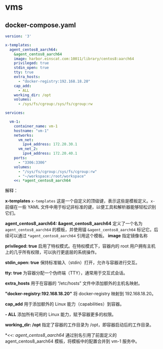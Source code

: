 # vms

## docker-compose.yaml

```yaml
version: '3'

x-templates:
  agent_centos8_aarch64:
    &agent_centos8_aarch64
    image: harbor.einscat.com:10011/library/centos8:aarch64
    privileged: true
    stdin_open: true
    tty: true
    extra_hosts:
      - "docker-registry:192.168.18.20"
    cap_add:
      - ALL
    working_dir: /opt
    volumes:
      - /sys/fs/cgroup:/sys/fs/cgroup:rw

services:

  vm-1:
    container_name: vm-1
    hostname: "vm-1"
    networks:
      vm_net:
        ipv4_address: 172.20.30.1
      vm_net_2:
        ipv4_address: 172.20.40.1
    ports:
      - "3306:3306"
    volumes:
      - "/sys/fs/cgroup:/sys/fs/cgroup:rw"
      - "~/workspace:/root/workspace"
    <<: *agent_centos8_aarch64
```

解释：

**x-templates**
    `x-templates` 这是一个自定义的顶级键，表示这些是模板定义。`x-` 前缀在一些 YAML 文件中用于标记非标准的键，以便工具和解析器能够轻松识别它们。

**agent_centos8_aarch64: &agent_centos8_aarch64**
    定义了一个名为 `agent_centos8_aarch64` 的模板，并使用锚 `&agent_centos8_aarch64` 标记它。后续可以通过 `*agent_centos8_aarch64` 引用这个模板。
**image**
    指定镜像名称

**privileged: true**
    启用了特权模式。在特权模式下，容器内的 root 用户拥有主机上的几乎所有权限，可以执行更底层的系统操作。

**stdin_open: true**
    保持标准输入（stdin）打开，允许与容器进行交互。

**tty: true**
    为容器分配一个伪终端（TTY），通常用于交互式会话。

**extra_hosts**
    用于在容器的 “/etc/hosts” 文件中添加额外的主机名映射。

**"docker-registry:192.168.18.20"**
    将 docker-registry 映射到 192.168.18.20。

**cap_add**
    用于添加额外的 Linux 能力（capabilities）到容器。

**- ALL**
    添加所有可用的 Linux 能力，赋予容器更多的权限。

**working_dir: /opt**
    指定了容器的工作目录为 /opt，即容器启动后的工作目录。

**<<: *agent_centos8_aarch64**
    通过别名引用了前面定义的 agent_centos8_aarch64 模板，将模板中的配置合并到 vm-1 服务中。


